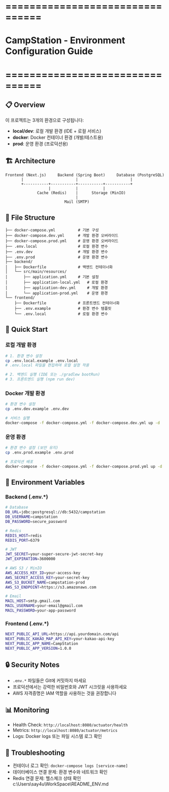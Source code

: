# ================================

# CampStation - Environment Configuration Guide

# ================================

## 📋 Overview

이 프로젝트는 3개의 환경으로 구성됩니다:

- **local/dev**: 로컬 개발 환경 (IDE + 로컬 서비스)
- **docker**: Docker 컨테이너 환경 (개발/테스트용)
- **prod**: 운영 환경 (프로덕션용)

## 🏗️ Architecture

```
Frontend (Next.js)     Backend (Spring Boot)     Database (PostgreSQL)
       |                       |                       |
       +-----------+-----------+-----------+-----------+
                   |           |           |
              Cache (Redis)    |      Storage (MinIO)
                               |
                          Mail (SMTP)
```

## 📁 File Structure

```
├── docker-compose.yml          # 기본 구성
├── docker-compose.dev.yml      # 개발 환경 오버라이드
├── docker-compose.prod.yml     # 운영 환경 오버라이드
├── .env.local                  # 로컬 환경 변수
├── .env.dev                    # 개발 환경 변수
├── .env.prod                   # 운영 환경 변수
├── backend/
│   ├── Dockerfile              # 백엔드 컨테이너화
│   └── src/main/resources/
│       ├── application.yml     # 기본 설정
│       ├── application-local.yml   # 로컬 환경
│       ├── application-dev.yml     # 개발 환경
│       └── application-prod.yml    # 운영 환경
└── frontend/
    ├── Dockerfile              # 프론트엔드 컨테이너화
    ├── .env.example            # 환경 변수 템플릿
    └── .env.local              # 로컬 환경 변수
```

## 🚀 Quick Start

### 로컬 개발 환경

```bash
# 1. 환경 변수 설정
cp .env.local.example .env.local
# .env.local 파일을 편집하여 로컬 설정 적용

# 2. 백엔드 실행 (IDE 또는 ./gradlew bootRun)
# 3. 프론트엔드 실행 (npm run dev)
```

### Docker 개발 환경

```bash
# 환경 변수 설정
cp .env.dev.example .env.dev

# 서비스 실행
docker-compose -f docker-compose.yml -f docker-compose.dev.yml up -d
```

### 운영 환경

```bash
# 환경 변수 설정 (보안 유지)
cp .env.prod.example .env.prod

# 프로덕션 배포
docker-compose -f docker-compose.yml -f docker-compose.prod.yml up -d
```

## 🔧 Environment Variables

### Backend (.env.\*)

```bash
# Database
DB_URL=jdbc:postgresql://db:5432/campstation
DB_USERNAME=campstation
DB_PASSWORD=secure_password

# Redis
REDIS_HOST=redis
REDIS_PORT=6379

# JWT
JWT_SECRET=your-super-secure-jwt-secret-key
JWT_EXPIRATION=3600000

# AWS S3 / MinIO
AWS_ACCESS_KEY_ID=your-access-key
AWS_SECRET_ACCESS_KEY=your-secret-key
AWS_S3_BUCKET_NAME=campstation-prod
AWS_S3_ENDPOINT=https://s3.amazonaws.com

# Email
MAIL_HOST=smtp.gmail.com
MAIL_USERNAME=your-email@gmail.com
MAIL_PASSWORD=your-app-password
```

### Frontend (.env.\*)

```bash
NEXT_PUBLIC_API_URL=https://api.yourdomain.com/api
NEXT_PUBLIC_KAKAO_MAP_API_KEY=your-kakao-api-key
NEXT_PUBLIC_APP_NAME=CampStation
NEXT_PUBLIC_APP_VERSION=1.0.0
```

## 🔒 Security Notes

- `.env.*` 파일들은 Git에 커밋하지 마세요
- 프로덕션에서는 강력한 비밀번호와 JWT 시크릿을 사용하세요
- AWS 자격증명은 IAM 역할을 사용하는 것을 권장합니다

## 📊 Monitoring

- Health Check: `http://localhost:8080/actuator/health`
- Metrics: `http://localhost:8080/actuator/metrics`
- Logs: Docker logs 또는 파일 시스템 로그 확인

## 🐛 Troubleshooting

- 컨테이너 로그 확인: `docker-compose logs [service-name]`
- 데이터베이스 연결 문제: 환경 변수와 네트워크 확인
- Redis 연결 문제: 헬스체크 상태 확인</content>
  <parameter name="filePath">c:\Users\say4u\WorkSpace\README_ENV.md

